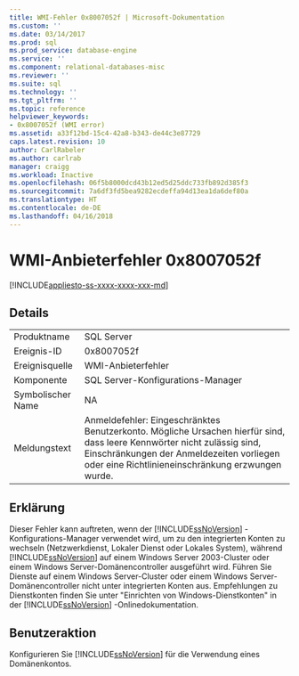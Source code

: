 ```yaml
---
title: WMI-Fehler 0x8007052f | Microsoft-Dokumentation
ms.custom: ''
ms.date: 03/14/2017
ms.prod: sql
ms.prod_service: database-engine
ms.service: ''
ms.component: relational-databases-misc
ms.reviewer: ''
ms.suite: sql
ms.technology: ''
ms.tgt_pltfrm: ''
ms.topic: reference
helpviewer_keywords:
- 0x8007052f (WMI error)
ms.assetid: a33f12bd-15c4-42a8-b343-de44c3e87729
caps.latest.revision: 10
author: CarlRabeler
ms.author: carlrab
manager: craigg
ms.workload: Inactive
ms.openlocfilehash: 06f5b8000dcd43b12ed5d25ddc733fb892d385f3
ms.sourcegitcommit: 7a6df3fd5bea9282ecdeffa94d13ea1da6def80a
ms.translationtype: HT
ms.contentlocale: de-DE
ms.lasthandoff: 04/16/2018
---
```

# <a name="wmi-provider-error-0x8007052f"></a>WMI-Anbieterfehler 0x8007052f
[!INCLUDE[appliesto-ss-xxxx-xxxx-xxx-md](../includes/appliesto-ss-xxxx-xxxx-xxx-md.md)]
    
## <a name="details"></a>Details  
  
|||  
|-|-|  
|Produktname|SQL Server|  
|Ereignis-ID|0x8007052f|  
|Ereignisquelle|WMI-Anbieterfehler|  
|Komponente|SQL Server-Konfigurations-Manager|  
|Symbolischer Name|NA|  
|Meldungstext|Anmeldefehler: Eingeschränktes Benutzerkonto. Mögliche Ursachen hierfür sind, dass leere Kennwörter nicht zulässig sind, Einschränkungen der Anmeldezeiten vorliegen oder eine Richtlinieneinschränkung erzwungen wurde.|  
  
## <a name="explanation"></a>Erklärung  
 Dieser Fehler kann auftreten, wenn der [!INCLUDE[ssNoVersion](../includes/ssnoversion-md.md)] -Konfigurations-Manager verwendet wird, um zu den integrierten Konten zu wechseln (Netzwerkdienst, Lokaler Dienst oder Lokales System), während [!INCLUDE[ssNoVersion](../includes/ssnoversion-md.md)] auf einem Windows Server 2003-Cluster oder einem Windows Server-Domänencontroller ausgeführt wird. Führen Sie Dienste auf einem Windows Server-Cluster oder einem Windows Server-Domänencontroller nicht unter integrierten Konten aus. Empfehlungen zu Dienstkonten finden Sie unter "Einrichten von Windows-Dienstkonten" in der [!INCLUDE[ssNoVersion](../includes/ssnoversion-md.md)] -Onlinedokumentation.  
  
## <a name="user-action"></a>Benutzeraktion  
 Konfigurieren Sie [!INCLUDE[ssNoVersion](../includes/ssnoversion-md.md)] für die Verwendung eines Domänenkontos.  
  
  

